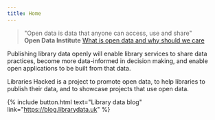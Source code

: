 ```yaml
---
title: Home
---
```


> &quot;Open data is data that anyone can access, use and share&quot;<br/> **Open Data Institute** [What is open data and why should we care](https://theodi.org/article/what-is-open-data-and-why-should-we-care/)

Publishing library data openly will enable library services to share data practices, become more data-informed in decision making, and enable open applications to be built from that data.

Libraries Hacked is a project to promote open data, to help libraries to publish their data, and to showcase projects that use open data.

{% include button.html text="Library data blog" link="https://blog.librarydata.uk" %}
